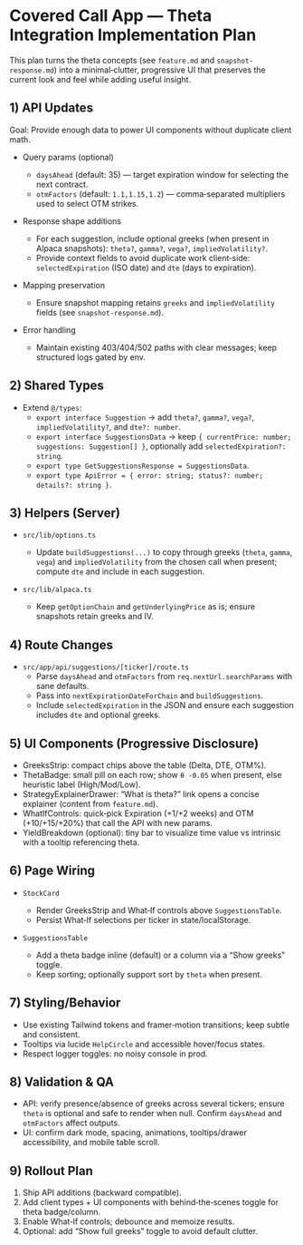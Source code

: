 # Covered Call App — Theta Integration Implementation Plan

This plan turns the theta concepts (see `feature.md` and `snapshot-response.md`) into a minimal‑clutter, progressive UI that preserves the current look and feel while adding useful insight.

## 1) API Updates

Goal: Provide enough data to power UI components without duplicate client math.

- Query params (optional)
  - `daysAhead` (default: 35) — target expiration window for selecting the next contract.
  - `otmFactors` (default: `1.1,1.15,1.2`) — comma‑separated multipliers used to select OTM strikes.

- Response shape additions
  - For each suggestion, include optional greeks (when present in Alpaca snapshots): `theta?`, `gamma?`, `vega?`, `impliedVolatility?`.
  - Provide context fields to avoid duplicate work client‑side: `selectedExpiration` (ISO date) and `dte` (days to expiration).

- Mapping preservation
  - Ensure snapshot mapping retains `greeks` and `impliedVolatility` fields (see `snapshot-response.md`).

- Error handling
  - Maintain existing 403/404/502 paths with clear messages; keep structured logs gated by env.

## 2) Shared Types

- Extend `@/types`:
  - `export interface Suggestion` → add `theta?`, `gamma?`, `vega?`, `impliedVolatility?`, and `dte?: number`.
  - `export interface SuggestionsData` → keep `{ currentPrice: number; suggestions: Suggestion[] }`, optionally add `selectedExpiration?: string`.
  - `export type GetSuggestionsResponse = SuggestionsData`.
  - `export type ApiError = { error: string; status?: number; details?: string }`.

## 3) Helpers (Server)

- `src/lib/options.ts`
  - Update `buildSuggestions(...)` to copy through greeks (`theta`, `gamma`, `vega`) and `impliedVolatility` from the chosen call when present; compute `dte` and include in each suggestion.

- `src/lib/alpaca.ts`
  - Keep `getOptionChain` and `getUnderlyingPrice` as is; ensure snapshots retain greeks and IV.

## 4) Route Changes

- `src/app/api/suggestions/[ticker]/route.ts`
  - Parse `daysAhead` and `otmFactors` from `req.nextUrl.searchParams` with sane defaults.
  - Pass into `nextExpirationDateForChain` and `buildSuggestions`.
  - Include `selectedExpiration` in the JSON and ensure each suggestion includes `dte` and optional greeks.

## 5) UI Components (Progressive Disclosure)

- GreeksStrip: compact chips above the table (Delta, DTE, OTM%).
- ThetaBadge: small pill on each row; show `θ -0.05` when present, else heuristic label (High/Mod/Low).
- StrategyExplainerDrawer: “What is theta?” link opens a concise explainer (content from `feature.md`).
- WhatIfControls: quick‑pick Expiration (+1/+2 weeks) and OTM (+10/+15/+20%) that call the API with new params.
- YieldBreakdown (optional): tiny bar to visualize time value vs intrinsic with a tooltip referencing theta.

## 6) Page Wiring

- `StockCard`
  - Render GreeksStrip and What‑If controls above `SuggestionsTable`.
  - Persist What‑If selections per ticker in state/localStorage.

- `SuggestionsTable`
  - Add a theta badge inline (default) or a column via a “Show greeks” toggle.
  - Keep sorting; optionally support sort by `theta` when present.

## 7) Styling/Behavior

- Use existing Tailwind tokens and framer‑motion transitions; keep subtle and consistent.
- Tooltips via lucide `HelpCircle` and accessible hover/focus states.
- Respect logger toggles: no noisy console in prod.

## 8) Validation & QA

- API: verify presence/absence of greeks across several tickers; ensure `theta` is optional and safe to render when null. Confirm `daysAhead` and `otmFactors` affect outputs.
- UI: confirm dark mode, spacing, animations, tooltips/drawer accessibility, and mobile table scroll.

## 9) Rollout Plan

1. Ship API additions (backward compatible).
2. Add client types + UI components with behind‑the‑scenes toggle for theta badge/column.
3. Enable What‑If controls; debounce and memoize results.
4. Optional: add “Show full greeks” toggle to avoid default clutter.

